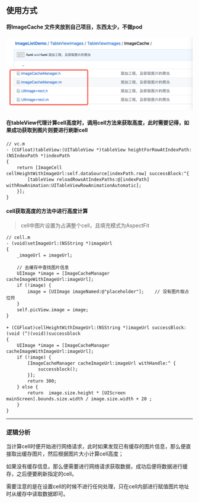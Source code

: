 ## 使用方式

#### 将ImageCache 文件夹放到自己项目，东西太少，不做pod

![ImageCache](https://github.com/linfengwenyou/ImageListDemo/blob/master/pics/imageCache.png?raw=true)

#### 在tableView代理计算cell高度时，调用cell方法来获取高度，此时需要记得，如果成功获取到图片则要进行刷新cell
```
// vc.m
- (CGFloat)tableView:(UITableView *)tableView heightForRowAtIndexPath:(NSIndexPath *)indexPath
{
    return [ImageCell cellHeightWithImageUrl:self.dataSource[indexPath.row] successBlock:^{
        [tableView reloadRowsAtIndexPaths:@[indexPath] withRowAnimation:UITableViewRowAnimationAutomatic];
    }];
}
```


#### cell获取高度的方法中进行高度计算

> cell中图片设置为占满整个cell，且填充模式为AspectFit



```
// cell.m
- (void)setImageUrl:(NSString *)imageUrl
{
    _imageUrl = imageUrl;
    
    // 去缓存中查找图片信息
    UIImage *image = [ImageCacheManager cacheImageWithImageUrl:imageUrl];
    if (!image) {
        image = [UIImage imageNamed:@"placeholder"];	// 没有图片取占位符
    }
    self.picView.image = image;
}

+ (CGFloat)cellHeightWithImageUrl:(NSString *)imageUrl successBlock:(void (^)(void))successblock
{
    UIImage *image = [ImageCacheManager cacheImageWithImageUrl:imageUrl];
    if (!image) {
        [ImageCacheManager cacheImageUrl:imageUrl withHandle:^ {
            successblock();
        }];
        return 300;
    } else {
        return  image.size.height * [UIScreen mainScreen].bounds.size.width / image.size.width + 20 ;
    }
}
```

---

### 逻辑分析

当计算cell时便开始进行网络请求，此时如果发现已有缓存的图片信息，那么便直接取出缓存图片，然后根据图片大小计算cell高度；

如果没有缓存信息，那么便需要进行网络请求获取数据，成功后便将数据进行缓存，之后便要刷新指定的cell。

需要注意的是在设置cell的时候不进行任何处理，只在cell内部进行赋值图片地址时从缓存中读取数据即可。



